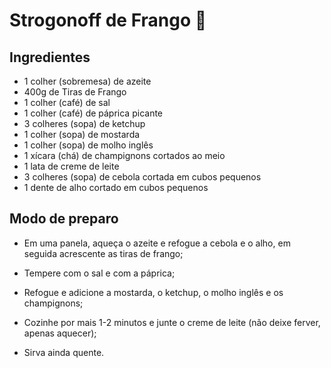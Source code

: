 # Strogonoff de Frango :chicken:



## Ingredientes

- 1 colher (sobremesa) de azeite
- 400g de Tiras de Frango 
- 1 colher (café) de sal
- 1 colher (café) de páprica picante
- 3 colheres (sopa) de ketchup
- 1 colher (sopa) de mostarda
- 1 colher (sopa) de molho inglês
- 1 xícara (chá) de champignons cortados ao meio
- 1 lata de creme de leite
- 3 colheres (sopa) de cebola cortada em cubos pequenos
- 1 dente de alho cortado em cubos pequenos



## Modo de preparo

* Em uma panela, aqueça o azeite e refogue a cebola e o alho, em seguida acrescente as tiras de frango;

* Tempere com o sal e com a páprica;
* Refogue e adicione a mostarda, o ketchup, o molho inglês e os champignons;
* Cozinhe por mais 1-2 minutos e junte o creme de leite (não deixe ferver, apenas aquecer);
* Sirva ainda quente.




